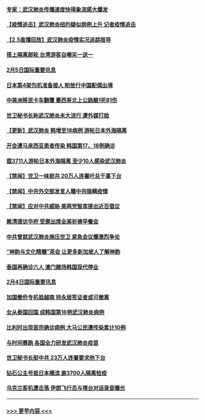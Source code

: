 #### [专家：武汉肺炎传播速度快得象流感大爆发](../pages/prog202/a102770132.md?t=02060444) 
#### [【疫情追击】武汉肺炎纽约疑似病例上升 记者疫情追击](../pages/prog202/a102770000.md?t=02060444) 
#### [【2.5直播回放】武汉肺炎疫情实况追踪报导](../pages/prog202/a102769913.md?t=02060444) 
#### [搭上隔离邮轮 台湾游客自嘲买一送一](../pages/prog202/a102769845.md?t=02060444) 
#### [2月5日国际重要讯息](../pages/prog202/a102769821.md?t=02060444) 
#### [日本第4架包机准备接人 盼放行中国配偶出境](../pages/prog202/a102769765.md?t=02060444) 
#### [中美洲移民卡车翻覆 墨西哥北上公路酿1死81伤](../pages/prog202/a102769703.md?t=02060444) 
#### [世卫秘书长称武汉肺炎未大流行 遭外媒打脸](../pages/prog202/a102769679.md?t=02060444) 
#### [【更新】武汉肺炎 韩增至18病例 游轮日本外海隔离](../pages/prog202/a102758911.md?t=02060444) 
#### [开会遭马来西亚患者传染 韩国第17、18例确诊](../pages/prog202/a102769600.md?t=02060444) 
#### [载3711人游轮日本外海隔离 至少10人感染武汉肺炎](../pages/prog202/a102769538.md?t=02060444) 
#### [【禁闻】世卫一味挺共 20万人连署吁总干事下台](../pages/prog202/a102769445.md?t=02060444) 
#### [【禁闻】中共外交部发言人曝中共隐瞒疫情](../pages/prog202/a102769400.md?t=02060444) 
#### [【禁闻】应对中共威胁 美两党智库提出近百倡议](../pages/prog202/a102769357.md?t=02060444) 
#### [赖清德访华府  受邀出席全美祈祷早餐会](../pages/prog202/a102769350.md?t=02060444) 
#### [中共曾就武汉肺炎施压世卫 紧急会议爆激烈争论](../pages/prog202/a102769312.md?t=02060444) 
#### [“神韵与文化精髓”茶会 让更多新加坡人了解神韵](../pages/prog202/a102769286.md?t=02060444) 
#### [泰国再确诊六人 澳门赌场韩国现代停业](../pages/prog202/a102769239.md?t=02060444) 
#### [2月4日国际重要讯息](../pages/prog202/a102768884.md?t=02060444) 
#### [加国撤侨专机抵越南 持永居签证者或可撤离](../pages/prog202/a102768877.md?t=02060444) 
#### [女从泰国回国 成韩国第16例武汉肺炎病例](../pages/prog202/a102768669.md?t=02060444) 
#### [比利时出现首宗确诊病例 大马公民遭传染累计10例](../pages/prog202/a102768824.md?t=02060444) 
#### [与时间赛跑 各国全力研发武汉肺炎疫苗](../pages/prog202/a102768738.md?t=02060444) 
#### [世卫秘书长挺中共 23万人连署要求他下台](../pages/prog202/a102768717.md?t=02060444) 
#### [钻石公主号抵日本横滨 逾3700人隔离检疫](../pages/prog202/a102768714.md?t=02060444) 
#### [乌克兰客机遭击落 伊朗飞行员与塔台对话录音曝光](../pages/prog202/a102768645.md?t=02060444) 

----
#### [ >>> 更早内容 <<< ](../indexes/prog202-earlier.md)
